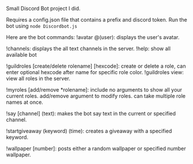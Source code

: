 Small Discord Bot project I did.

Requires a config.json file that contains a prefix and discord token.
Run the bot using `node Discordbot.js`

Here are the bot commands: 
!avatar @(user): displays the user's avatar.

!channels: displays the all text channels in the server.
!help: show all available bot 

!guildroles [create/delete rolename] [hexcode]: create or delete a role, can enter optional hexcode after name for specific role color.
!guildroles view: view all roles in the server.

!myroles [add/remove *rolename]: include no arguments to show all your current roles. add/remove argument to modify roles. can take multiple role names at once.

!say [channel] (text): makes the bot say text in the current or specified channel.

!startgiveaway (keyword) (time): creates a giveaway with a specified keyword.

!wallpaper [number]: posts either a random wallpaper or specified number wallpaper.
